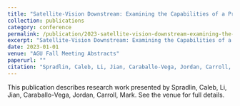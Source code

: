 ```yaml
---
title: "Satellite-Vision Downstream: Examining the Capabilities of a Pre-Trained Transformer-Based Vision Model on Multi-Modal, Multi-Scale Downstream Tasks"
collection: publications
category: conference
permalink: /publication/2023-satellite-vision-downstream-examining-the-capabilities-of-a-pre-trained-transformer-based-vision-model-on-multi-modal-multi-scale-downstream-tasks
excerpt: "Satellite-Vision Downstream: Examining the Capabilities of a Pre-Trained Transformer-Based Vision Model on Multi-Modal, Multi-Scale Downstream Tasks by Spradlin, Caleb et al."
date: 2023-01-01
venue: "AGU Fall Meeting Abstracts"
paperurl: ""
citation: "Spradlin, Caleb, Li, Jian, Caraballo-Vega, Jordan, Carroll, Mark (2023). "Satellite-Vision Downstream: Examining the Capabilities of a Pre-Trained Transformer-Based Vision Model on Multi-Modal, Multi-Scale Downstream Tasks." <i>AGU Fall Meeting Abstracts</i>."
---
```


This publication describes research work presented by Spradlin, Caleb, Li, Jian, Caraballo-Vega, Jordan, Carroll, Mark. See the venue for full details.
